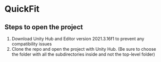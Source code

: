 # QuickFit

## Steps to open the project
1. Download Unity Hub and Editor version 2021.3.16f1 to prevent any compatibility issues
2. Clone the repo and open the project with Unity Hub. (Be sure to choose the folder with all the subdirectories inside and not the top-level folder)